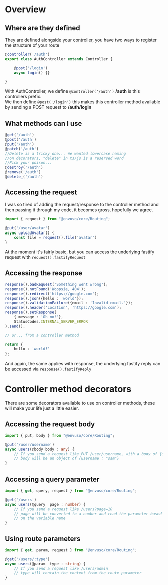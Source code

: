 # Overview

## Where are they defined
They are defined alongside your controller, you have two ways to register the structure of your route

```typescript
@controller('/auth')
export class AuthController extends Controller {

    @post('/login')
    async login() {}

}
```

With AuthController, we define <code class="language-typescript">@controller('/auth')</code> **/auth**  is this controllers prefix.  
We then define  <code class="language-typescript">@post('/login')</code> this makes this controller method available by sending a POST request to  **/auth/login**

## What methods can I use

```typescript
@get('/auth')
@post('/auth')
@put('/auth')
@patch('/auth')
//Delete is a tricky one... We wanted lowercase naming
//on decorators, "delete" in ts/js is a reserved word
//Pick your poison...
@destroy('/auth')
@remove('/auth')
@delete_('/auth')
```

## Accessing the request

I was so tired of adding the request/response to the controller method and then passing it through my code, it becomes gross, hopefully we agree.

```typescript
import { request } from "@envuso/core/Routing";

@put('/user/avatar')
async uploadAvatar() {
    const file = request().file('avatar')
}
```

At the moment it's fairly basic, but you can access the underlying fastify request with  <code class="language-typescript">request().fastifyRequest</code>

## Accessing the response
```typescript
response().badRequest('Something went wrong');
response().notFound('Woopsie, 404');
response().redirect('https://google.com');
response().json({hello : 'world'});
response().validationFailure({email : 'Invalid email.'});
response().header('Location', 'https://google.com');
response().setResponse(
    { message : 'Oh no!'},
    StatusCodes.INTERNAL_SERVER_ERROR
).send();

// or... from a controller method

return {
    hello : 'world!'
};
```
And again, the same applies with response, the underlying fastify reply can be accessed via <code class="language-typescript">response().fastifyReply</code>

# Controller method decorators
There are some decorators available to use on controller methods, these will make your life just a little easier.

## Accessing the request body
```typescript
import { put, body } from "@envuso/core/Routing";

@put('/user/username')
async users(@body body : any) {
    // If you send a request like PUT /user/username, with a body of {username : "sam"}
    // body will be an object of {username : "sam"}
}
```

##  Accessing a query parameter
```typescript
import { get, query, request } from "@envuso/core/Routing";

@get('/users')
async users(@query	page : number) {
    // If you send a request like /users?page=10
    // page will be converted to a number and read the parameter based
    // on the variable name
}
```

##  Using route parameters
```typescript
import { get, param, request } from "@envuso/core/Routing";

@get('/users/:type')
async users(@param	type : string) {
    // If you send a request like /users/admin
    // type will contain the content from the route parameter
}
```

